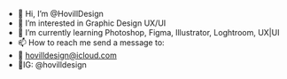 - 👋 Hi, I’m @HovillDesign
- 👀 I’m interested in Graphic Design UX/UI
- 🌱 I’m currently learning Photoshop, Figma, Illustrator, Loghtroom, UX|UI
- 📫 How to reach me send a message to:
- 📨 hovilldesign@icloud.com
- 📸IG: @hovilldesign



<!---
HovillDesign/HovillDesign is a ✨ special ✨ repository because its `README.md` (this file) appears on your GitHub profile.
You can click the Preview link to take a look at your changes.
--->
